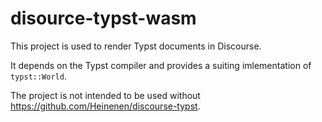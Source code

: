 # disource-typst-wasm

This project is used to render Typst documents in Discourse.

It depends on the Typst compiler and provides a suiting imlementation of `typst::World`.

The project is not intended to be used without https://github.com/Heinenen/discourse-typst.
